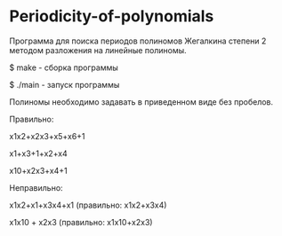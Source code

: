 # Periodicity-of-polynomials

Программа для поиска периодов полиномов Жегалкина степени 2 методом разложения на линейные полиномы.

$ make   - сборка программы

$ ./main - запуск программы

Полиномы необходимо задавать в приведенном виде без пробелов.

Правильно:

x1x2+x2x3+x5+x6+1

x1+x3+1+x2+x4

x10+x2x3+x4+1

Неправильно:

x1x2+x1+x3x4+x1 (правильно: x1x2+x3x4) 

x1x10 + x2x3    (правильно: x1x10+x2x3)
